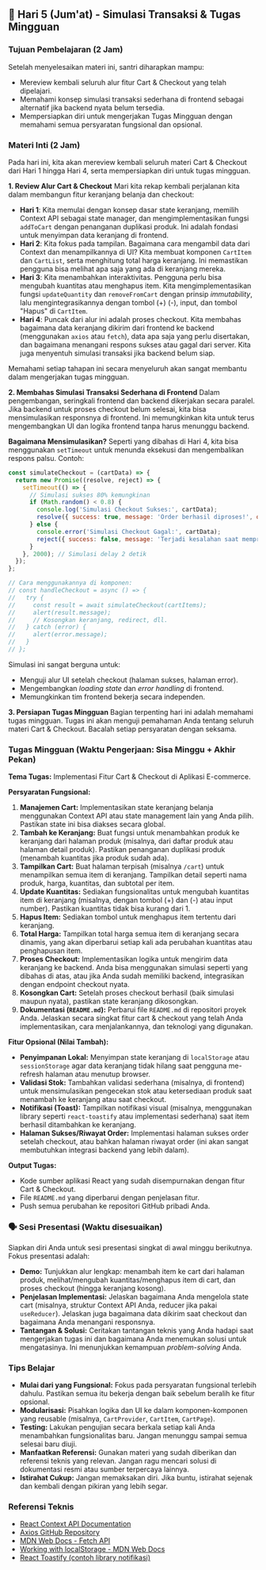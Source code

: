 ## 📆 Hari 5 (Jum'at) - Simulasi Transaksi & Tugas Mingguan

### Tujuan Pembelajaran (2 Jam)
Setelah menyelesaikan materi ini, santri diharapkan mampu:
- Mereview kembali seluruh alur fitur Cart & Checkout yang telah dipelajari.
- Memahami konsep simulasi transaksi sederhana di frontend sebagai alternatif jika backend nyata belum tersedia.
- Mempersiapkan diri untuk mengerjakan Tugas Mingguan dengan memahami semua persyaratan fungsional dan opsional.

### Materi Inti (2 Jam)
Pada hari ini, kita akan mereview kembali seluruh materi Cart & Checkout dari Hari 1 hingga Hari 4, serta mempersiapkan diri untuk tugas mingguan.

**1. Review Alur Cart & Checkout**
Mari kita rekap kembali perjalanan kita dalam membangun fitur keranjang belanja dan checkout:
- **Hari 1**: Kita memulai dengan konsep dasar state keranjang, memilih Context API sebagai state manager, dan mengimplementasikan fungsi `addToCart` dengan penanganan duplikasi produk. Ini adalah fondasi untuk menyimpan data keranjang di frontend.
- **Hari 2**: Kita fokus pada tampilan. Bagaimana cara mengambil data dari Context dan menampilkannya di UI? Kita membuat komponen `CartItem` dan `CartList`, serta menghitung total harga keranjang. Ini memastikan pengguna bisa melihat apa saja yang ada di keranjang mereka.
- **Hari 3**: Kita menambahkan interaktivitas. Pengguna perlu bisa mengubah kuantitas atau menghapus item. Kita mengimplementasikan fungsi `updateQuantity` dan `removeFromCart` dengan prinsip *immutability*, lalu mengintegrasikannya dengan tombol (+) (-), input, dan tombol "Hapus" di `CartItem`.
- **Hari 4**: Puncak dari alur ini adalah proses checkout. Kita membahas bagaimana data keranjang dikirim dari frontend ke backend (menggunakan `axios` atau `fetch`), data apa saja yang perlu disertakan, dan bagaimana menangani respons sukses atau gagal dari server. Kita juga menyentuh simulasi transaksi jika backend belum siap.

Memahami setiap tahapan ini secara menyeluruh akan sangat membantu dalam mengerjakan tugas mingguan.

**2. Membahas Simulasi Transaksi Sederhana di Frontend**
Dalam pengembangan, seringkali frontend dan backend dikerjakan secara paralel. Jika backend untuk proses checkout belum selesai, kita bisa mensimulasikan responsnya di frontend. Ini memungkinkan kita untuk terus mengembangkan UI dan logika frontend tanpa harus menunggu backend.

**Bagaimana Mensimulasikan?**
Seperti yang dibahas di Hari 4, kita bisa menggunakan `setTimeout` untuk menunda eksekusi dan mengembalikan respons palsu. Contoh:

```javascript
const simulateCheckout = (cartData) => {
  return new Promise((resolve, reject) => {
    setTimeout(() => {
      // Simulasi sukses 80% kemungkinan
      if (Math.random() < 0.8) {
        console.log('Simulasi Checkout Sukses:', cartData);
        resolve({ success: true, message: 'Order berhasil diproses!', orderId: 'ORD' + Date.now() });
      } else {
        console.error('Simulasi Checkout Gagal:', cartData);
        reject({ success: false, message: 'Terjadi kesalahan saat memproses order. Silakan coba lagi.' });
      }
    }, 2000); // Simulasi delay 2 detik
  });
};

// Cara menggunakannya di komponen:
// const handleCheckout = async () => {
//   try {
//     const result = await simulateCheckout(cartItems);
//     alert(result.message);
//     // Kosongkan keranjang, redirect, dll.
//   } catch (error) {
//     alert(error.message);
//   }
// };
```

Simulasi ini sangat berguna untuk:
- Menguji alur UI setelah checkout (halaman sukses, halaman error).
- Mengembangkan *loading state* dan *error handling* di frontend.
- Memungkinkan tim frontend bekerja secara independen.

**3. Persiapan Tugas Mingguan**
Bagian terpenting hari ini adalah memahami tugas mingguan. Tugas ini akan menguji pemahaman Anda tentang seluruh materi Cart & Checkout. Bacalah setiap persyaratan dengan seksama.

### Tugas Mingguan (Waktu Pengerjaan: Sisa Minggu + Akhir Pekan)

**Tema Tugas:** Implementasi Fitur Cart & Checkout di Aplikasi E-commerce.

**Persyaratan Fungsional:**
1.  **Manajemen Cart:** Implementasikan state keranjang belanja menggunakan Context API atau state management lain yang Anda pilih. Pastikan state ini bisa diakses secara global.
2.  **Tambah ke Keranjang:** Buat fungsi untuk menambahkan produk ke keranjang dari halaman produk (misalnya, dari daftar produk atau halaman detail produk). Pastikan penanganan duplikasi produk (menambah kuantitas jika produk sudah ada).
3.  **Tampilkan Cart:** Buat halaman terpisah (misalnya `/cart`) untuk menampilkan semua item di keranjang. Tampilkan detail seperti nama produk, harga, kuantitas, dan subtotal per item.
4.  **Update Kuantitas:** Sediakan fungsionalitas untuk mengubah kuantitas item di keranjang (misalnya, dengan tombol (+) dan (-) atau input number). Pastikan kuantitas tidak bisa kurang dari 1.
5.  **Hapus Item:** Sediakan tombol untuk menghapus item tertentu dari keranjang.
6.  **Total Harga:** Tampilkan total harga semua item di keranjang secara dinamis, yang akan diperbarui setiap kali ada perubahan kuantitas atau penghapusan item.
7.  **Proses Checkout:** Implementasikan logika untuk mengirim data keranjang ke backend. Anda bisa menggunakan simulasi seperti yang dibahas di atas, atau jika Anda sudah memiliki backend, integrasikan dengan endpoint checkout nyata.
8.  **Kosongkan Cart:** Setelah proses checkout berhasil (baik simulasi maupun nyata), pastikan state keranjang dikosongkan.
9.  **Dokumentasi (`README.md`):** Perbarui file `README.md` di repositori proyek Anda. Jelaskan secara singkat fitur cart & checkout yang telah Anda implementasikan, cara menjalankannya, dan teknologi yang digunakan.

**Fitur Opsional (Nilai Tambah):**
-   **Penyimpanan Lokal:** Menyimpan state keranjang di `localStorage` atau `sessionStorage` agar data keranjang tidak hilang saat pengguna me-refresh halaman atau menutup browser.
-   **Validasi Stok:** Tambahkan validasi sederhana (misalnya, di frontend) untuk mensimulasikan pengecekan stok atau ketersediaan produk saat menambah ke keranjang atau saat checkout.
-   **Notifikasi (Toast):** Tampilkan notifikasi visual (misalnya, menggunakan library seperti `react-toastify` atau implementasi sederhana) saat item berhasil ditambahkan ke keranjang.
-   **Halaman Sukses/Riwayat Order:** Implementasi halaman sukses order setelah checkout, atau bahkan halaman riwayat order (ini akan sangat membutuhkan integrasi backend yang lebih dalam).

**Output Tugas:**
-   Kode sumber aplikasi React yang sudah disempurnakan dengan fitur Cart & Checkout.
-   File `README.md` yang diperbarui dengan penjelasan fitur.
-   Push semua perubahan ke repositori GitHub pribadi Anda.

### 🗣️ Sesi Presentasi (Waktu disesuaikan)

Siapkan diri Anda untuk sesi presentasi singkat di awal minggu berikutnya. Fokus presentasi adalah:

-   **Demo:** Tunjukkan alur lengkap: menambah item ke cart dari halaman produk, melihat/mengubah kuantitas/menghapus item di cart, dan proses checkout (hingga keranjang kosong).
-   **Penjelasan Implementasi:** Jelaskan bagaimana Anda mengelola state cart (misalnya, struktur Context API Anda, reducer jika pakai `useReducer`). Jelaskan juga bagaimana data dikirim saat checkout dan bagaimana Anda menangani responsnya.
-   **Tantangan & Solusi:** Ceritakan tantangan teknis yang Anda hadapi saat mengerjakan tugas ini dan bagaimana Anda menemukan solusi untuk mengatasinya. Ini menunjukkan kemampuan *problem-solving* Anda.

### Tips Belajar
- **Mulai dari yang Fungsional:** Fokus pada persyaratan fungsional terlebih dahulu. Pastikan semua itu bekerja dengan baik sebelum beralih ke fitur opsional.
- **Modularisasi:** Pisahkan logika dan UI ke dalam komponen-komponen yang reusable (misalnya, `CartProvider`, `CartItem`, `CartPage`).
- **Testing:** Lakukan pengujian secara berkala setiap kali Anda menambahkan fungsionalitas baru. Jangan menunggu sampai semua selesai baru diuji.
- **Manfaatkan Referensi:** Gunakan materi yang sudah diberikan dan referensi teknis yang relevan. Jangan ragu mencari solusi di dokumentasi resmi atau sumber terpercaya lainnya.
- **Istirahat Cukup:** Jangan memaksakan diri. Jika buntu, istirahat sejenak dan kembali dengan pikiran yang lebih segar.

### Referensi Teknis
- [React Context API Documentation](https://react.dev/learn/passing-props-with-context)
- [Axios GitHub Repository](https://github.com/axios/axios)
- [MDN Web Docs - Fetch API](https://developer.mozilla.org/en-US/docs/Web/API/Fetch_API/Using_Fetch)
- [Working with localStorage - MDN Web Docs](https://developer.mozilla.org/en-US/docs/Web/API/Window/localStorage)
- [React Toastify (contoh library notifikasi)](https://fkhadra.github.io/react-toastify/introduction/)